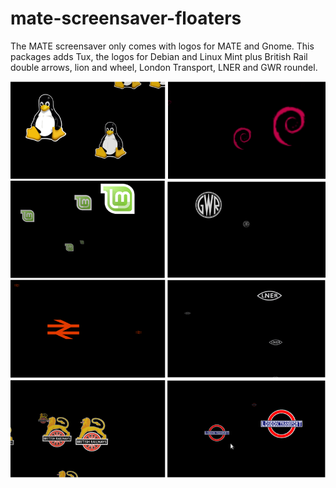 # mate-screensaver-floaters
The MATE screensaver only comes with logos for MATE and Gnome.  This packages adds Tux, the logos for Debian and Linux Mint plus British Rail double arrows, lion and wheel, London Transport, LNER and GWR roundel.

![Screenshots](https://github.com/ThePillenwerfer/mate-screensaver-floaters/blob/main/Screenshots.png)
